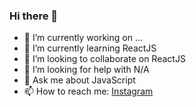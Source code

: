 ### Hi there 👋

- 🔭 I’m currently working on ...
- 🌱 I’m currently learning ReactJS
- 👯 I’m looking to collaborate on ReactJS
- 🤔 I’m looking for help with N/A
- 💬 Ask me about JavaScript
- 📫 How to reach me: [Instagram](https://www.instagram.com/youcef.dev)

